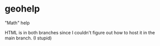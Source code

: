 # geohelp
"Math" help

HTML is in both branches since I couldn't figure out how to host it in the main branch. (I stupid) 
